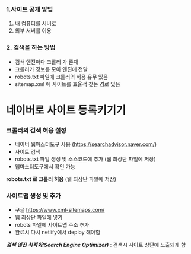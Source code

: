 ### 1.사이트 공개 방법
1) 내 컴퓨터를 서버로
2) 외부 서버를 이용

### 2. 검색을 하는 방법
- 검색 엔진마다 크롤러 가 존재
- 크롤러가 정보를 모아 엔진에 전달
- robots.txt 파일에 크롤러의 허용 유무 있음
- sitemap.xml 에 사이트를 효율적 찾는 경로 있음



# 네이버로 사이트 등록키기기

### 크롤러의 검색 허용 설정
- 네이버 웹마스터도구 사용 (https://searchadvisor.naver.com/)
- 사이트 검색
- robots.txt 파일 생성 및 소스코드에 추가 (웹 최상단 파일에 저장)
- 웹마스터도구에서 확인 가능

**robots.txt 로 크롤러 허용**
(웹 최상단 파일에 저장)

### 사이트맵 생성 및 추가
- 구글 https://www.xml-sitemaps.com/
- 웹 최상단 파일에 넣기
- robots 파일에 사이트맵 주소 추가
- 완료시 다시 netlify에서 deploy 해야함

***검색 엔진 최적화(Search Engine Optimizer)***
: 검색시 사이트 상단에 노출되게 함
